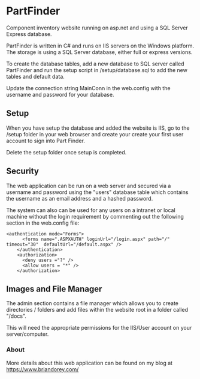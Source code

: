 # PartFinder
Component inventory website running on asp.net and using a SQL Server Express database.

PartFinder is written in C# and runs on IIS servers on the Windows platform. The storage is using a SQL Server database, either full or express versions.

To create the database tables, add a new database to SQL server called PartFinder and run the setup script in /setup/database.sql to add the new tables and default data. 

Update the connection string MainConn in the web.config with the username and password for your database.

## Setup
When you have setup the database and added the website is IIS, go to the /setup folder in your web browser and create your  create your first user account to sign into Part Finder.

Delete the setup folder once setup is completed.

## Security
The web application can be run on a web server and secured via a username and password using the "users" database table which contains the username as an email address and a hashed password.
 
The system can also can be used for any users on a intranet or local machine without the login requirement by commenting out the following section in the web.config file:
```
<authentication mode="Forms">
      <forms name=".ASPXAUTH" loginUrl="/login.aspx" path="/" timeout="30"  defaultUrl="/default.aspx" />
    </authentication>
    <authorization>
      <deny users ="?" />
      <allow users = "*" />
    </authorization>
```

## Images and File Manager
The admin section contains a file manager which allows you to create directories / folders and add files within the website root in a folder called "/docs". 

This will need the appropriate permissions for the IIS/User account on your server/computer.

### About

More details about this web application can be found on my blog at https://www.briandorey.com/